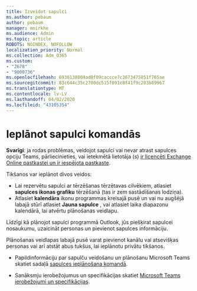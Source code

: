 ```yaml
---
title: Izveidot sapulci
ms.author: pebaum
author: pebaum
manager: mnirkhe
ms.audience: Admin
ms.topic: article
ROBOTS: NOINDEX, NOFOLLOW
localization_priority: Normal
ms.collection: Adm_O365
ms.custom:
- "2678"
- "9000736"
ms.openlocfilehash: 6936138804ad8f09caccce7c3673475851f765ae
ms.sourcegitcommit: 83c644c35c2700dc515f091c8f41f9c283b89967
ms.translationtype: MT
ms.contentlocale: lv-LV
ms.lasthandoff: 04/02/2020
ms.locfileid: "43105354"
---
```

# <a name="schedule-a-meeting-in-teams"></a>Ieplānot sapulci komandās

**Svarīgi**: ja rodas problēmas, veidojot sapulci vai nevar atrast sapulces opciju Teams, pārliecinieties, vai ietekmētā lietotāja (s) [ir licencēti Exchange Online pastkastei un ir iespējota pastkaste](https://docs.microsoft.com/exchange/recipients-in-exchange-online/create-user-mailboxes).

Tikšanos var ieplānot divos veidos: 

- Lai rezervētu sapulci ar tērzēšanas tērzētavas cilvēkiem, atlasiet **sapulces ikonas grafiku** tērzēšanā (tas ir zem sastādīšanas lodziņa).
- Atlasiet **kalendāra** ikonu programmas kreisajā pusē un vai nu augšējā labajā stūrī atlasiet **Jauna sapulce** , vai atlasiet laika diapazonu kalendārā, lai atvērtu plānošanas veidlapu.

Līdzīgi kā plānojot sapulci programmā Outlook, jūs piešķirat sapulcei nosaukumu, uzaicināt personas un pievienot sapulces informāciju.

Plānošanas veidlapas labajā pusē varat pievienot kanālu vai atsevišķas personas vai arī atstāt abus tukšus, lai ieplānotu privātu tikšanos.

- Papildinformāciju par sapulču veidošanu un plānošanu Microsoft Teams skatiet sadaļā [sapulces ieplānošana komandā](https://support.office.com/article/Schedule-a-meeting-in-Teams-943507a9-8583-4c58-b5d2-8ec8265e04e5).

- Sanāksmju ierobežojumus un specifikācijas skatiet [Microsoft Teams ierobežojumi un specifikācijas](https://docs.microsoft.com/microsoftteams/limits-specifications-teams#meetings-and-calls).
